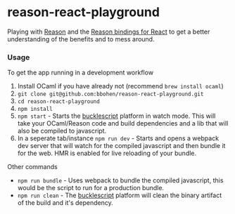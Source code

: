 # reason-react-playground

Playing with [Reason](https://facebook.github.io/reason/) and the [Reason bindings for React](https://github.com/reasonml/reason-react) to get a better understanding of the benefits and to mess around. 

### Usage

To get the app running in a development workflow

1. Install OCaml if you have already not (recommend `brew install ocaml`)
2. `git clone git@github.com:bbohen/reason-react-playground.git`
3. `cd reason-react-playground`
4. `npm install`
5. `npm start` - Starts the [bucklescript](http://bloomberg.github.io/bucklescript/Manual.html) platform in watch mode. This will take your OCaml/Reason code and build dependencies and a lib that will also be compiled to javascript.
6. In a seperate tab/instance `npm run dev` - Starts and opens a webpack dev server that will watch for the compiled javascript and then bundle it for the web. HMR is enabled for live reloading of your bundle. 

Other commands

- `npm run bundle` - Uses webpack to bundle the compiled javascript, this would be the script to run for a production bundle.
- `npm run clean` -  The [bucklescript](http://bloomberg.github.io/bucklescript/Manual.html) platform will clean the binary artifact of the build and it's dependency. 
